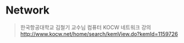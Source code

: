 # Network
> 한국항공대학교 김철기 교수님 컴퓨터 KOCW 네트워크 강의
>http://www.kocw.net/home/search/kemView.do?kemId=1159726
